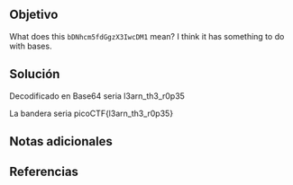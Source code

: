 ## Objetivo
What does this `bDNhcm5fdGgzX3IwcDM1` mean? I think it has something to do with bases.
## Solución
Decodificado en Base64 seria
l3arn_th3_r0p35

La bandera seria picoCTF{l3arn_th3_r0p35}
## Notas adicionales

## Referencias